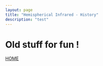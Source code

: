 ```yaml
---
layout: page
title: "Hemispherical Infrared - History"
description: "test"
---
```




# Old stuff for fun !

[HOME](/index.html)

